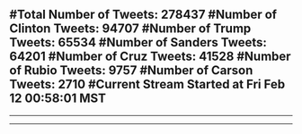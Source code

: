 #Total Number of Tweets: 278437 
#Number of Clinton Tweets: 94707
#Number of Trump Tweets: 65534
#Number of Sanders Tweets: 64201
#Number of Cruz Tweets: 41528
#Number of Rubio Tweets: 9757
#Number of Carson Tweets: 2710
#Current Stream Started at Fri Feb 12 00:58:01 MST
---
---
---
